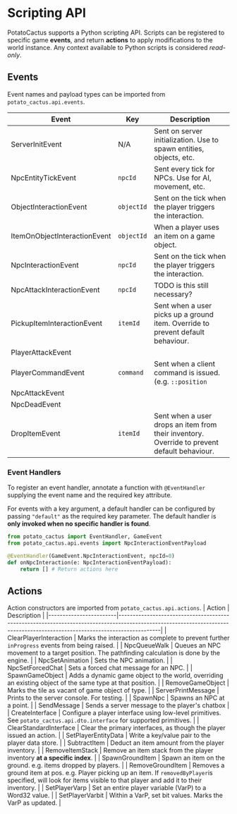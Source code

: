 # Scripting API
PotatoCactus supports a Python scripting API. Scripts can be
registered to specific game **events**, and return **actions** to
apply modifications to the world instance. Any context available to
Python scripts is considered *read-only*.

## Events
Event names and payload types can be imported from
`potato_cactus.api.events`.

| Event                        | Key        | Description                                                                                 |
|------------------------------|------------|---------------------------------------------------------------------------------------------|
| ServerInitEvent              | N/A        | Sent on server initialization. Use to spawn entities, objects, etc.                         |
| NpcEntityTickEvent           | `npcId`    | Sent every tick for NPCs. Use for AI, movement, etc.                                        |
| ObjectInteractionEvent       | `objectId` | Sent on the tick when the player triggers the interaction.                                  |
| ItemOnObjectInteractionEvent | `objectId` | When a player uses an item on a game object.                                                |
| NpcInteractionEvent          | `npcId`    | Sent on the tick when the player triggers the interaction.                                  |
| NpcAttackInteractionEvent    | `npcId`    | TODO is this still necessary?                                                               |
| PickupItemInteractionEvent   | `itemId`   | Sent when a user picks up a ground item. Override to prevent default behaviour.             |
| PlayerAttackEvent            |            |                                                                                             |
| PlayerCommandEvent           | `command`  | Sent when a client command is issued. (e.g. `::position`                                    |
| NpcAttackEvent               |            |                                                                                             |
| NpcDeadEvent                 |            |                                                                                             |
| DropItemEvent                | `itemId`   | Sent when a user drops an item from their inventory. Override to prevent default behaviour. |


### Event Handlers
To register an event handler, annotate a function with `@EventHandler`
supplying the event name and the required key attribute.

For events with a key argument, a default handler can be configured by
passing `"default"` as the required key parameter. The default handler
is **only invoked when no specific handler is found**.


```python
from potato_cactus import EventHandler, GameEvent
from potato_cactus.api.events import NpcInteractionEventPayload

@EventHandler(GameEvent.NpcInteractionEvent, npcId=0)
def onNpcInteraction(e: NpcInteractionEventPayload):
	return [] # Return actions here
```

## Actions
Action constructors are imported from `potato_cactus.api.actions`.
| Action                 | Description                                                                                                                                                               |
|------------------------|---------------------------------------------------------------------------------------------------------------------------------------------------------------------------|
| ClearPlayerInteraction | Marks the interaction as complete to prevent further `inProgress` events from being raised.                                                                               |
| NpcQueueWalk           | Queues an NPC movement to a target position. The pathfinding calculation is done by the engine.                                                                           |
| NpcSetAnimation        | Sets the NPC animation.                                                                                                                                                   |
| NpcSetForcedChat       | Sets a forced chat message for an NPC.                                                                                                                                    |
| SpawnGameObject        | Adds a dynamic game object to the world, overriding an existing object of the same type at that position.                                                                 |
| RemoveGameObject       | Marks the tile as vacant of game object of type.                                                                                                                          |
| ServerPrintMessage     | Prints to the server console. For testing.                                                                                                                                |
| SpawnNpc               | Spawns an NPC at a point.                                                                                                                                                 |
| SendMessage            | Sends a server message to the player's chatbox                                                                                                                            |
| CreateInterface        | Configure a player interface using low-level primitives. See `potato_cactus.api.dto.interface` for supported primitives.                                                  |
| ClearStandardInterface | Clear the primary interfaces, as though the player issued an action.                                                                                                      |
| SetPlayerEntityData    | Write a key/value pair to the player data store.                                                                                                                          |
| SubtractItem           | Deduct an item amount from the player inventory.                                                                                                                          |
| RemoveItemStack        | Remove an item stack from the player inventory **at a specific index**.                                                                                                   |
| SpawnGroundItem        | Spawn an item on the ground. e.g. items dropped by players.                                                                                                               |
| RemoveGroundItem       | Removes a ground item at pos. e.g. Player picking up an item. If `removedByPlayer`is specified, will look for items visible to that player and add it to their inventory. |
| SetPlayerVarp          | Set an entire player variable (VarP) to a Word32 value.                                                                                                                   |
| SetPlayerVarbit        | Within a VarP, set bit values. Marks the VarP as updated.                                                                                                                 |

